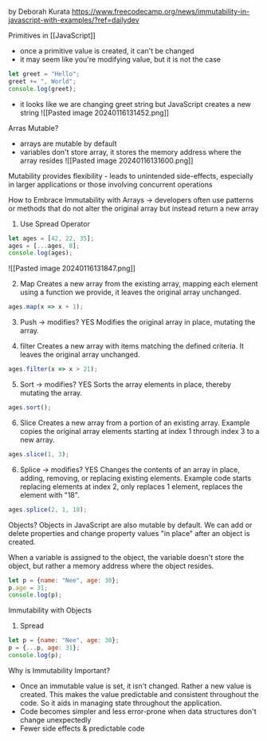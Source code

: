 by Deborah Kurata
https://www.freecodecamp.org/news/immutability-in-javascript-with-examples/?ref=dailydev

Primitives in [[JavaScript]]
- once a primitive value is created, it can't be changed 
- it may seem like you're modifying value, but it is not the case 
```js 
let greet = "Hello";
greet += ", World";
console.log(greet);
```
- it looks like we are changing greet string but JavaScript creates a new string
![[Pasted image 20240116131452.png]]

Arras Mutable?
- arrays are mutable by default 
- variables don't store array, it stores the memory address where the array resides
![[Pasted image 20240116131600.png]]


Mutability provides flexibility - leads to unintended side-effects, especially in larger applications or those involving concurrent operations 


How to Embrace Immutability with Arrays
-> developers often use patterns or methods that do not alter the original array but instead return a new array 

1. Use Spread Operator

```js 
let ages = [42, 22, 35];
ages = [...ages, 8];
console.log(ages);
```
![[Pasted image 20240116131847.png]]


2. Map 
Creates a new array from the existing array, mapping each element using a function we provide, it leaves the original array unchanged.
```js
ages.map(x => x + 1);
```

3. Push -> modifies? YES
Modifies the original array in place, mutating the array. 


4. filter
Creates a new array with items matching the defined criteria. It leaves the original array unchanged.
```js
ages.filter(x => x > 21);
```


5. Sort -> modifies? YES
Sorts the array elements in place, thereby mutating the array.
```js
ages.sort();
```

6. Slice 
Creates a new array from a portion of an existing array. Example copies the original array elements starting at index 1 through index 3 to a new array.
```js 
ages.slice(1, 3);
```

6. Splice -> modifies? YES
 Changes the contents of an array in place, adding, removing, or replacing existing elements. Example code starts replacing elements at index 2, only replaces 1 element, replaces the element with "18".
```js
ages.splice(2, 1, 18);
```

Objects? 
Objects in JavaScript are also mutable by default. We can add or delete properties and change property values "in place" after an object is created.

When a variable is assigned to the object, the variable doesn't store the object, but rather a memory address where the object resides.
```js
let p = {name: "Nee", age: 30};
p.age = 31;
console.log(p);
```


Immutability with Objects

1. Spread 
```js 
let p = {name: "Nee", age: 30};
p = {...p, age: 31};
console.log(p);
```



Why is Immutability Important?
- Once an immutable value is set, it isn't changed. Rather a new value is created. This makes the value predictable and consistent throughout the code. So it aids in managing state throughout the application. 
- Code becomes simpler and less error-prone when data structures don't change unexpectedly
- Fewer side effects & predictable code